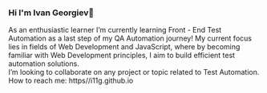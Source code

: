 ### Hi I'm Ivan Georgiev👋
As an enthusiastic learner I’m currently learning Front - End Test Automation as a last step of my QA Automation journey! My current focus lies in fields of Web Development and JavaScript, where by becoming familiar with Web Development principles, I aim to build efficient test automation solutions.   
I’m looking to collaborate on any project or topic related to Test Automation.
How to reach me: https//i11g.github.io
<!--
**i11g/i11g** is a ✨ _special_ ✨ repository because its `README.md` (this file) appears on your GitHub profile.

Here are some ideas to get you started:

- 🔭 I’m currently working on Web Development and Java Script 
- 🌱 I’m currently learning Front - End Test Automation
- 👯 I’m looking to collaborate on any project or topic related to Test Automation 
- 🤔 I’m looking for help with 
- 💬 Ask me about ...
- 📫 How to reach me: https//i11g.github.io
- 😄 Pronouns: ...
- ⚡ Fun fact: ...
-->
